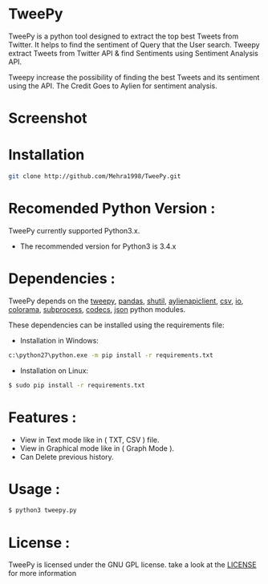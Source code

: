 # TweePy

TweePy is a python tool designed to extract the top best Tweets from Twitter. It helps to find the sentiment of Query that the User search. Tweepy extract Tweets from Twitter API & find Sentiments using Sentiment Analysis API.

Tweepy increase the possibility of finding the best Tweets and its sentiment using the API. The Credit Goes to Aylien for sentiment analysis.

# Screenshot

# Installation

```sh
git clone http://github.com/Mehra1998/TweePy.git
```

# Recomended Python Version :

TweePy currently supported Python3.x.
  - The recommended version for Python3 is 3.4.x

# Dependencies :
TweePy depends on the [tweepy](), [pandas](), [shutil](), [aylienapiclient](), [csv](), [io](), [colorama](), [subprocess](), [codecs](), [json]() python modules.

These dependencies can be installed using the requirements file:
- Installation in Windows:
```sh
c:\python27\python.exe -m pip install -r requirements.txt
```

- Installation on Linux:
```sh
$ sudo pip install -r requirements.txt
```

# Features :
* View in Text mode like in ( TXT, CSV ) file.
* View in Graphical mode like in ( Graph Mode ).
* Can Delete previous history. 

# Usage :
```sh
$ python3 tweepy.py
```

# License :
TweePy is licensed under the GNU GPL license. take a look at the  [LICENSE](https://github.com/Mehra1998/TweePy/blob/master/LICENSE) for more information
